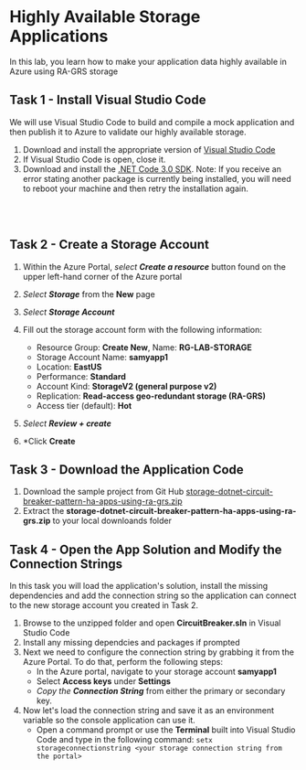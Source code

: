 # Highly Available Storage Applications

In this lab, you learn how to make your application data highly available in Azure using RA-GRS storage


## Task 1 - Install Visual Studio Code

We will use Visual Studio Code to build and compile a mock application and then publish it to Azure to validate our highly available storage.  

1. Download and install the appropriate version of [Visual Studio Code](https://visualstudio.microsoft.com/downloads/)
2. If Visual Studio Code is open, close it.
3. Download and install the [.NET Code 3.0 SDK](https://dotnet.microsoft.com/download/dotnet-core/sdk-for-vs-code?utm_source=vs-code&utm_medium=referral&utm_campaign=sdk-install).  Note: If you receive an error stating another package is currently being installed, you will need to reboot your machine and then retry the installation again.


<br><br />

## Task 2 - Create a Storage Account

1. Within the Azure Portal, *select **Create a resource*** button found on the upper left-hand corner of the Azure portal
2. *Select **Storage*** from the **New** page
3. *Select **Storage Account***
4. Fill out the storage account form with the following information:
   - Resource Group: **Create New**, Name: **RG-LAB-STORAGE**
   - Storage Account Name: **samyapp1**
   - Location: **EastUS**
   - Performance: **Standard**
   - Account Kind: **StorageV2 (general purpose v2)**
   - Replication: **Read-access geo-redundant storage (RA-GRS)**
   - Access tier (default): **Hot**

5. *Select **Review + create***
6. *Click **Create**



## Task 3 - Download the Application Code

1. Download the sample project from Git Hub [storage-dotnet-circuit-breaker-pattern-ha-apps-using-ra-grs.zip](https://github.com/Azure-Samples/storage-dotnet-circuit-breaker-pattern-ha-apps-using-ra-grs/archive/master.zip)
2. Extract the **storage-dotnet-circuit-breaker-pattern-ha-apps-using-ra-grs.zip** to your local downloands folder


## Task 4 - Open the App Solution and Modify the Connection Strings

In this task you will load the application's solution, install the missing dependencies and add the connection string so the application can connect to the new storage account you created in Task 2.

1. Browse to the unzipped folder and open **CircuitBreaker.sln** in Visual Studio Code
2. Install any missing dependcies and packages if prompted
3. Next we need to configure the connection string by grabbing it from the Azure Portal.  To do that, perform the following steps:
   - In the Azure portal, navigate to your storage account **samyapp1**
   - Select **Access keys** under **Settings**
   - *Copy the **Connection String*** from either the primary or secondary key.
4. Now let's load the connection string and save it as an environment variable so the console application can use it.
   - Open a command prompt or use the **Terminal** built into Visual Studio Code and type in the following command:
     `setx storageconnectionstring <your storage connection string from the portal>`





